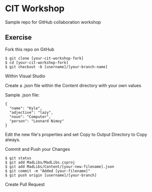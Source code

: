 # CIT Workshop

Sample repo for GitHub collaboration workshop

## Exercise

Fork this repo on GitHub

```
$ git clone [your-cit-workshop-fork]
$ cd [your-cit-workshop-fork]
$ git checkout -b [username]/[your-branch-name]
```

Within Visual Studio

Create a .json file within the Content directory with your own values

Sample .json file:

```
{
  "name": "Kyle",
  "adjective": "lazy",
  "noun": "Computer",
  "person": "Leonard Nimoy"
}

```

Edit the new file's properties and set Copy to Output Directory to Copy always.

Commit and Push your Changes

```
$ git status
$ git add MadLibs/MadLibs.csproj
$ git add MadLibs/Content/[your-new-filename].json
$ git commit -m "Added [your-filename]"
$ git push origin [username]/[your-branch]
```

Create Pull Request
